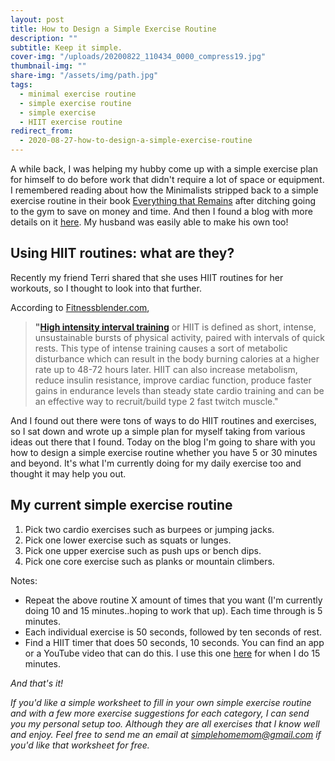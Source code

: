```yaml
---
layout: post
title: How to Design a Simple Exercise Routine
description: ""
subtitle: Keep it simple.
cover-img: "/uploads/20200822_110434_0000_compress19.jpg"
thumbnail-img: ""
share-img: "/assets/img/path.jpg"
tags:
  - minimal exercise routine
  - simple exercise routine
  - simple exercise
  - HIIT exercise routine
redirect_from:
  - 2020-08-27-how-to-design-a-simple-exercise-routine
---
```


A while back, I was helping my hubby come up with a simple exercise plan for himself to do before work that didn't require a lot of space or equipment. I remembered reading about how the Minimalists stripped back to a simple exercise routine in their book [Everything that Remains](https://amzn.to/2Cu5u3c) after ditching going to the gym to save on money and time. And then I found a blog with more details on it [here](https://www.theminimalists.com/18min/). My husband was easily able to make his own too!

## Using HIIT routines: what are they?

Recently my friend Terri shared that she uses HIIT routines for her workouts, so I thought to look into that further.

According to [Fitnessblender.com](https://www.fitnessblender.com/articles/what-is-hiit-and-how-do-i-use-it-in-my-training),

> **"**[**High intensity interval training**](https://www.fitnessblender.com/videos/bodyweight-hiit-cardio-workout-sweaty-at-home-cardio-hiit) or HIIT is defined as short, intense, unsustainable bursts of physical activity, paired with intervals of quick rests. This type of intense training causes a sort of metabolic disturbance which can result in the body burning calories at a higher rate up to 48-72 hours later. HIIT can also increase metabolism, reduce insulin resistance, improve cardiac function, produce faster gains in endurance levels than steady state cardio training and can be an effective way to recruit/build type 2 fast twitch muscle."

And I found out there were tons of ways to do HIIT routines and exercises, so I sat down and wrote up a simple plan for myself taking from various ideas out there that I found. Today on the blog I'm going to share with you how to design a simple exercise routine whether you have 5 or 30 minutes and beyond. It's what I'm currently doing for my daily exercise too and thought it may help you out.

## My current simple exercise routine

1. Pick two cardio exercises such as burpees or jumping jacks.
2. Pick one lower exercise such as squats or lunges.
3. Pick one upper exercise such as push ups or bench dips.
4. Pick one core exercise such as planks or mountain climbers.

Notes:

- Repeat the above routine X amount of times that you want (I'm currently doing 10 and 15 minutes..hoping to work that up). Each time through is 5 minutes.
- Each individual exercise is 50 seconds, followed by ten seconds of rest.
- Find a HIIT timer that does 50 seconds, 10 seconds. You can find an app or a YouTube video that can do this. I use this one [here](https://www.youtube.com/watch?v=-nRDPNGj2EU&list=PL9VK7qHep7EdvuE-Ux_hVKsADmizewBA5&index=2&t=609s) for when I do 15 minutes.

_And that's it!_

_If you'd like a simple worksheet to fill in your own simple exercise routine and with a few more exercise suggestions for each category, I can send you my personal setup too. Although they are all exercises that I know well and enjoy. Feel free to send me an email at_ [_simplehomemom@gmail.com_](mailto:simplehomemom@gmail.com) _if you'd like that worksheet for free._
